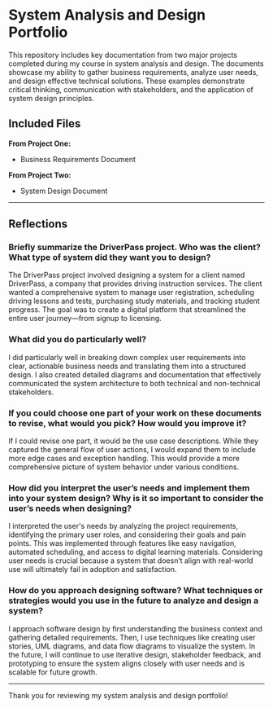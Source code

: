 # System Analysis and Design Portfolio

This repository includes key documentation from two major projects completed during my course in system analysis and design. The documents showcase my ability to gather business requirements, analyze user needs, and design effective technical solutions. These examples demonstrate critical thinking, communication with stakeholders, and the application of system design principles.

## Included Files

**From Project One:**
- Business Requirements Document

**From Project Two:**
- System Design Document

---

## Reflections

### Briefly summarize the DriverPass project. Who was the client? What type of system did they want you to design?

The DriverPass project involved designing a system for a client named DriverPass, a company that provides driving instruction services. The client wanted a comprehensive system to manage user registration, scheduling driving lessons and tests, purchasing study materials, and tracking student progress. The goal was to create a digital platform that streamlined the entire user journey—from signup to licensing.

### What did you do particularly well?

I did particularly well in breaking down complex user requirements into clear, actionable business needs and translating them into a structured design. I also created detailed diagrams and documentation that effectively communicated the system architecture to both technical and non-technical stakeholders.

### If you could choose one part of your work on these documents to revise, what would you pick? How would you improve it?

If I could revise one part, it would be the use case descriptions. While they captured the general flow of user actions, I would expand them to include more edge cases and exception handling. This would provide a more comprehensive picture of system behavior under various conditions.

### How did you interpret the user’s needs and implement them into your system design? Why is it so important to consider the user’s needs when designing?

I interpreted the user's needs by analyzing the project requirements, identifying the primary user roles, and considering their goals and pain points. This was implemented through features like easy navigation, automated scheduling, and access to digital learning materials. Considering user needs is crucial because a system that doesn’t align with real-world use will ultimately fail in adoption and satisfaction.

### How do you approach designing software? What techniques or strategies would you use in the future to analyze and design a system?

I approach software design by first understanding the business context and gathering detailed requirements. Then, I use techniques like creating user stories, UML diagrams, and data flow diagrams to visualize the system. In the future, I will continue to use iterative design, stakeholder feedback, and prototyping to ensure the system aligns closely with user needs and is scalable for future growth.

---

Thank you for reviewing my system analysis and design portfolio!

